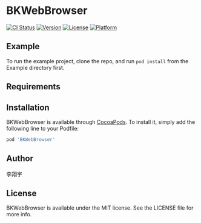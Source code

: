 # BKWebBrowser

[![CI Status](https://img.shields.io/travis/李翔宇/BKWebBrowser.svg?style=flat)](https://travis-ci.org/李翔宇/BKWebBrowser)
[![Version](https://img.shields.io/cocoapods/v/BKWebBrowser.svg?style=flat)](https://cocoapods.org/pods/BKWebBrowser)
[![License](https://img.shields.io/cocoapods/l/BKWebBrowser.svg?style=flat)](https://cocoapods.org/pods/BKWebBrowser)
[![Platform](https://img.shields.io/cocoapods/p/BKWebBrowser.svg?style=flat)](https://cocoapods.org/pods/BKWebBrowser)

## Example

To run the example project, clone the repo, and run `pod install` from the Example directory first.

## Requirements

## Installation

BKWebBrowser is available through [CocoaPods](https://cocoapods.org). To install
it, simply add the following line to your Podfile:

```ruby
pod 'BKWebBrowser'
```

## Author

李翔宇

## License

BKWebBrowser is available under the MIT license. See the LICENSE file for more info.

